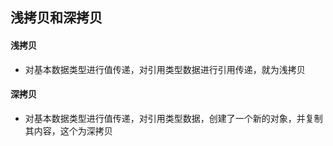 ## 浅拷贝和深拷贝

#### 浅拷贝

- 对基本数据类型进行值传递，对引用类型数据进行引用传递，就为浅拷贝

#### 深拷贝

- 对基本数据类型进行值传递，对引用类型数据，创建了一个新的对象，并复制其内容，这个为深拷贝
